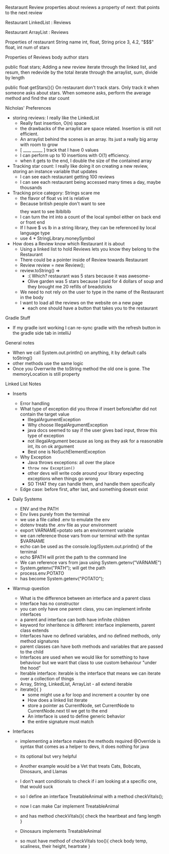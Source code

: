Restaraunt
  Review
    properties about reviews
    a property of next: that points to the next review

Restaurant
  LinkedList : Reviews

Restaurant
  ArrayList : Reviews

Properties of restaurant
  String name
  int, float, String price 3, 4.2, "$$$"
  float, int num of stars

Properties of Reviews
  body
  author
  stars

public float stars;
Adding a new review
  iterate through the linked list, and resum, then redevide by the total
  iterate through the arraylist, sum, divide by length

public float getStars(){}
On restaurant don't track stars. Only track it when someone asks about stars.
  When someone asks, perform the average method and find the star count

Nicholas' Preferences

- storing reviews: I really like the LinkedList
  - Really fast insertion, O(n) space
  - the drawbacks of the arraylist are space related. Insertion is still not efficient.
  - An arraylist behind the scenes is an array. Its just a really big array with room to grow
  - [ ____ _____ ] track that I have 0 values
  - I can perform up to 10 insertions with O(1) efficiency.
  - when it gets to the end, I double the size of the contained array
- Tracking star count: I really like doing it on creating a new review, storing an instance variable that updates
  - I can see each restaurant getting 100 reviews
  - I can see each restaurant being accessed many times a day, maybe thousands
- Tracking price category: Strings scare me
  - the flavor of float vs int is relative
  - Because british people don't want to see $$$$ they want to see lblblblb
  - I can turn the int into a count of the local symbol either on back end or front end
  - If I have $ vs lb in a string library, they can be referenced by local language type
  - use 4 * StringLibrary.moneySymbol
- How does a Review know which Restaurant it is about
  - Using a linked list to hold Reviews lets you know they belong to the Restaurant
  - There could be a pointer inside of Review towards Restaurant
  - Review review = new Review();
  - review.toString() =>
    - :( Which? restaurant was 5 stars because it was awesome-
    - Olive garden was 5 stars because I paid for 4 dollars of soup and they brought me 20 refills of breadsticks
  - We need to not rely on the user to type in the name of the Restaurant in the body
  - I want to load all the reviews on the website on a new page
    - each one should have a button that takes you to the restaurant

Gradle Stuff

- If my gradle isnt working I can re-sync gradle with the refresh button in the gradle side tab in intelliJ

General notes

- When we call System.out.println() on anything, it by default calls toString()
- other methods use the same logic
- Once you Overrwrite the toString method the old one is gone. The memoryLocation is still property

Linked List Notes

- Inserts
  - Error handling
  - What type of exception did you throw if insert before/after did not contain the target value
    - IllegalArgumentException
    - Why choose IllegalArgumentException
    - java docs seemed to say if the user gives bad input, throw this type of exception
    - not illegalArgument because as long as they ask for a reasonable int, its on ok argument
    - Best one is NoSuchElementException
  - Why Exception
    - Java throws exceptions: all over the place
    - `throw new Exception()`
    - other devs will write code around your library expecting exceptions when things go wrong
    - SO THAT they can handle them, and handle them specifically
  - Edge case: before first, after last, and something doesnt exist
- Daily Systems
  - ENV and the PATH
  - Env lives purely from the terminal
  - we use a file called .env to emulate the env
  - dotenv treats the .env file as your environment
  - export VARNAME=potato sets an environment variable
  - we can reference those vars from our terminal with the syntax $VARNAME
  - echo can be used as the console.log/System.out.println() of the ternimal
  - echo $PATH will print the path to the command line
  - We can reference vars from java using System.getenv("VARNAME")
  - System.getenv("PATH"); will get the path
  - process.env.POTATO
  - has become System.getenv("POTATO");

- Warmup question
  - What is the difference between an interface and a parent class
  - Interface has no constructor
  - you can only have one parent class, you can implement infinite interfaces
  - a parent and interface can both have infinite children
  - keyword for inheritence is different: interface implements, parent class extends
  - Interfaces have no defined variables, and no defined methods, only method signatures
  - parent classes can have both methods and variables that are passed to the child
  - Interfaces are used when we would like for something to have behaviour but we want that class to use custom behaviour "under the hood"
  - Iterable interface: iterable is the interface that means we can iterate over a collection of things
  - Array, String, LinkedList, ArrayList - all extend iterable
  - iterate(){ }
    - some might use a for loop and increment a counter by one
    - How does a linked list iterate
    - store a pointer as CurrentNode, set CurrentNode to CurrentNode.next til we get to the end
    - An interface is used to define generic behavior
    - the entire signature must match

- Interfaces
  - implementing a interface makes the methods required
  @Override is syntax that comes as a helper to devs, it does nothing for java
  - its optional but very helpful

  - Another example would be a Vet that treats Cats, Bobcats, Dinosaurs, and Llamas
  - I don't want conditionals to check if i am looking at a specific one, that would suck
  - so I define an interface TreatableAnimal with a method checkVitals();
  - now I can make Car implement TreatableAnimal
  - and has method checkVitals(){
    check the heartbeat and fang length
  }
  - Dinosaurs implements TreatableAnimal
  - so must have method of checkVitals too(){
    check body temp, scaliness, their height, heartrate
  }
